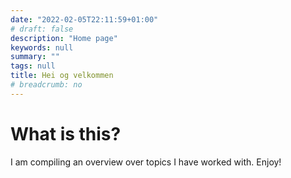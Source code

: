 ```yaml
---
date: "2022-02-05T22:11:59+01:00"
# draft: false
description: "Home page"
keywords: null
summary: ""
tags: null
title: Hei og velkommen
# breadcrumb: no
---
```


# What is this?

I am compiling an overview over topics I have worked with. Enjoy!

